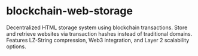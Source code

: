 # blockchain-web-storage
Decentralized HTML storage system using blockchain transactions. Store and retrieve websites via transaction hashes instead of traditional domains. Features LZ-String compression, Web3 integration, and Layer 2 scalability options.
